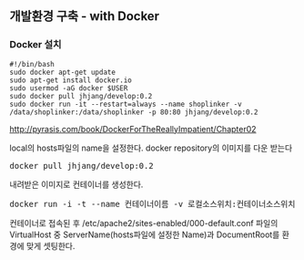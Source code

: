 ## 개발환경 구축 - with Docker

### Docker 설치

```
#!/bin/bash
sudo docker apt-get update
sudo apt-get install docker.io
sudo usermod -aG docker $USER
sudo docker pull jhjang/develop:0.2
sudo docker run -it --restart=always --name shoplinker -v /data/shoplinker:/data/shoplinker -p 80:80 jhjang/develop:0.2
```

http://pyrasis.com/book/DockerForTheReallyImpatient/Chapter02

local의 hosts파일의 name을 설정한다.
docker repository의 이미지를 다운 받는다 
<pre>
docker pull jhjang/develop:0.2
</pre>

내려받은 이미지로 컨테이너를 생성한다. 
<pre>
docker run -i -t --name 컨테이너이름 -v 로컬소스위치:컨테이너소스위치 -p 80:80 jhjang/develop:0.2 /bin/bash
</pre>

컨테이너로 접속된 후 /etc/apache2/sites-enabled/000-default.conf 파일의 VirtualHost 중 ServerName(hosts파일에 설정한 Name)과 DocumentRoot를 환경에 맞게 셋팅한다.
